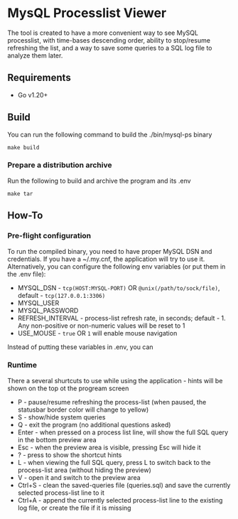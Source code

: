 # MysQL Processlist Viewer

The tool is created to have a more convenient way to see MySQL processlist, with time-bases descending order, ability to stop/resume refreshing the list, and a way to save some queries to a SQL log file to analyze them later.

## Requirements

- Go v1.20+

## Build

You can run the following command to build the ./bin/mysql-ps binary
```
make build
```
### Prepare a distribution archive

Run the following to build and archive the program and its .env
```
make tar
```

## How-To

### Pre-flight configuration

To run the compiled binary, you need to have proper MySQL DSN and credentials. If you have a ~/.my.cnf, the application will try to use it. Alternatively, you can configure the following env variables (or put them in the .env file):

- MYSQL_DSN - `tcp(HOST:MYSQL-PORT)` OR `@unix(/path/to/sock/file)`, default - `tcp(127.0.0.1:3306)`
- MYSQL_USER
- MYSQL_PASSWORD
- REFRESH_INTERVAL - process-list refresh rate, in seconds; default - 1. Any non-positive or non-numeric values will be reset to 1
- USE_MOUSE - `true` OR `1` will enable mouse navigation

Instead of putting these variables in .env, you can

### Runtime

There a several shurtcuts to use while using the application - hints will be shown on the top ot the progream screen

- P - pause/resume refreshing the process-list (when paused, the statusbar border color will change to yellow)
- S - show/hide system queries
- Q - exit the program (no additional questions asked)
- Enter - when pressed on a process list line, will show the full SQL query in the bottom preview area
- Esc - when the preview area is visible, pressing Esc will hide it
- ? - press to show the shortcut hints
- L - when viewing the full SQL query, press L to switch back to the process-list area (without hiding the preview)
- V - open it and switch to the preview area
- Ctrl+S - clean the saved-queries file (queries.sql) and save the currently selected process-list line to it
- Ctrl+A - append the currently selected process-list line to the existing log file, or create the file if it is missing
